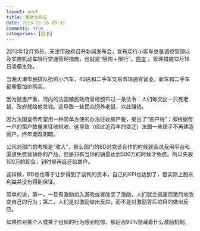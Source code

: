 ```yaml
---
layout: post
title: 激励与响应
date: 2013-12-16 09:35
comments: true
categories: [想法]
---
```


2013年12月15日，天津市政府召开新闻发布会，宣布实行小客车总量调控管理以及实施机动车限行交通管理措施，也就是“限购＋限行”。[原文](http://news.xinhuanet.com/fortune/2013-12/16/c_125863248.htm) 。管理措施12月16日凌晨生效。

<!--more-->

当晚天津市民排队抢购小汽车，4S店和二手车交易市场通宵营业，新车和二手车都需要加价购买。

因为鼠患严重，河内的法国殖民政府曾经颁布过一条法令：人们每交出一只死老鼠，政府就给他发钱。这导致一些民众饲养老鼠，以此赚钱。

因为法国皇帝希望用一种简单方便的办法征收房产税，提出了“窗户税”：即根据每一户的窗户数量来征收税收，这导致（经过近百年的变迁）法国一些房子不再建造窗户，终年潮湿阴暗。

公司对部门的考核是“收入”，那么部门的BD对完谈合作的时候就会说我用平台和渠道免费营销你的产品，但是只有当你的销量达到500万的时候才免费。所以先收100万的现金，到时候再返还给商户。

这样做，BD也也等于让步得到了谈判的资本，自己的KPI也达到了，但实际上股东利益并没有得到保证。

简单的说，第一，一旦有激励加入游戏或者改变了激励，人们就会迅速而激烈地改变自己的行为；第二，人们是对激励做出反应，而不是对激励背后的目的做出反应。

如果你对某个人或某个组织的行为感到吃惊，那后面90%隐藏着什么激励机制。